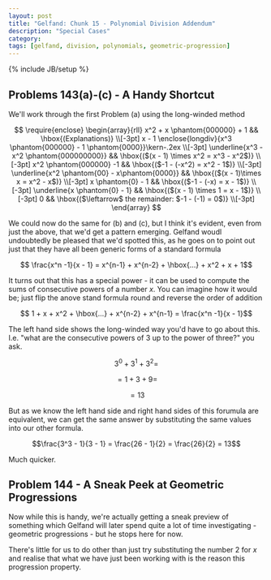 ```yaml
---
layout: post
title: "Gelfand: Chunk 15 - Polynomial Division Addendum"
description: "Special Cases"
category: 
tags: [gelfand, division, polynomials, geometric-progression]
---
```

{% include JB/setup %}

## Problems 143(a)-(c) - A Handy Shortcut

We'll work through the first Problem (a) using the long-winded method

$$
\require{enclose}
\begin{array}{rll}
   x^2  + x \phantom{000000} + 1 && \hbox{(Explanations)} \\[-3pt]
   x - 1 \enclose{longdiv}{x^3 \phantom{000000} - 1 \phantom{0000}}\kern-.2ex \\[-3pt]
      \underline{x^3 - x^2 \phantom{000000000}} && \hbox{($(x - 1) \times x^2 = x^3 - x^2$)} \\[-3pt]
      x^2 \phantom{000000} -1 && \hbox{($-1 - (-x^2) = x^2 - 1$)} \\[-3pt]
      \underline{x^2 \phantom{00} - x\phantom{0000}} && \hbox{($(x - 1)\times x = x^2 - x$)} \\[-3pt]
      x \phantom{0} - 1  && \hbox{($-1 - (-x) = x - 1$)} \\[-3pt]
      \underline{x \phantom{0} - 1} && \hbox{($(x - 1) \times 1 = x - 1$)} \\[-3pt]
      0  && \hbox{($\leftarrow$ the remainder: $-1 - (-1) = 0$)} \\[-3pt]
  \end{array}
$$

We could now do the same for (b) and (c), but I think it's evident, even from just the above, that we'd get a pattern emerging.  Gelfand woudl undoubtedly be pleased that we'd spotted this, as he goes on to point out just that they have all been generic forms of a standard formula

$$ \frac{x^n -1}{x - 1} = x^{n-1} + x^{n-2} + \hbox{...} + x^2 + x + 1$$

It turns out that this has a special power - it can be used to compute the sums of consecutive powers of a number $x$.  You can imagine how it would be; just flip the anove stand formula round and reverse the order of addition

$$ 1 + x + x^2 + \hbox{...} + x^{n-2} + x^{n-1} = \frac{x^n -1}{x - 1}$$

The left hand side shows the long-winded way you'd have to go about this. I.e. "what are the consecutive powers of $3$ up to the power of three?" you ask.

$$3^0 + 3^1 + 3^2= $$

$$ = 1 + 3 + 9= $$

$$ = 13$$

But as we know the left hand side and right hand sides of this forumula are equivalent, we can get the same answer by substituting the same values into our other formula.

$$\frac{3^3 - 1}{3 - 1} = \frac{26 - 1}{2} = \frac{26}{2} = 13$$

Much quicker.

## Problem 144 - A Sneak Peek at Geometric Progressions
Now while this is handy, we're actually getting a sneak preview of something which Gelfand will later spend quite a lot of time investigating - geometric progressions - but he stops here for now.

There's little for us to do other than just try substituting the number $2$ for $x$ and realise that what we have just been working with is the reason this progression property. 
